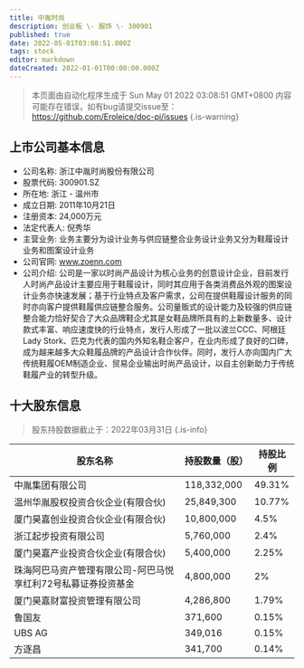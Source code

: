 ```yaml
---
title: 中胤时尚
description: 创业板 \- 服饰 \- 300901
published: true
date: 2022-05-01T03:08:51.000Z
tags: stock
editor: markdown
dateCreated: 2022-01-01T00:00:00.000Z
---
```


> 本页面由自动化程序生成于 Sun May 01 2022 03:08:51 GMT+0800
> 内容可能存在错误，如有bug请提交issue至：https://github.com/Eroleice/doc-pi/issues
{.is-warning}

## 上市公司基本信息
- 公司名称: 浙江中胤时尚股份有限公司
- 股票代码: 300901.SZ
- 所在地: 浙江 - 温州市
- 成立日期: 2011年10月21日
- 注册资本: 24,000万元
- 法定代表人: 倪秀华
- 主营业务: 业务主要分为设计业务与供应链整合业务设计业务又分为鞋履设计业务和图案设计业务
- 公司官网: www.zoenn.com
- 公司介绍: 公司是一家以时尚产品设计为核心业务的创意设计企业，目前发行人时尚产品设计主要应用于鞋履设计，同时其应用于各类消费品外观的图案设计业务亦快速发展；基于行业特点及客户需求，公司在提供鞋履设计服务的同时亦向客户提供鞋履供应链整合服务。公司量贩式的设计能力及较强的供应链整合能力恰好契合了大众品牌鞋企尤其是女鞋品牌所具有的上新数量多、设计款式丰富、响应速度快的行业特点，发行人形成了一批以波兰CCC、阿根廷Lady Stork、匹克为代表的国内外知名鞋企客户，在业内形成了良好的口碑，成为越来越多大众鞋履品牌的产品设计合作伙伴。同时，发行人亦向国内广大传统鞋履OEM制造企业、贸易企业输出时尚产品设计，以自主创新助力于传统鞋履产业的转型升级。


## 十大股东信息
> 股东持股数据截止于：2022年03月31日
{.is-info}

| 股东名称 | 持股数量（股） | 持股比例 |
| --- | --- | --- |
| 中胤集团有限公司 | 118,332,000 | 49.31% |
| 温州华胤股权投资合伙企业(有限合伙) | 25,849,300 | 10.77% |
| 厦门昊嘉创业投资合伙企业(有限合伙) | 10,800,000 | 4.5% |
| 浙江起步投资有限公司 | 5,760,000 | 2.4% |
| 厦门昊嘉产业投资合伙企业(有限合伙) | 5,400,000 | 2.25% |
| 珠海阿巴马资产管理有限公司-阿巴马悦享红利72号私募证券投资基金 | 4,800,000 | 2% |
| 厦门昊嘉财富投资管理有限公司 | 4,286,800 | 1.79% |
| 鲁国友 | 371,600 | 0.15% |
| UBS   AG | 349,016 | 0.15% |
| 方逐昌 | 341,700 | 0.14% |





